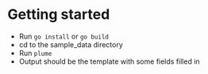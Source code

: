 Getting started
===============
* Run `go install` or `go build`
* cd to the sample\_data directory
* Run `plume`
* Output should be the template with some fields filled in
